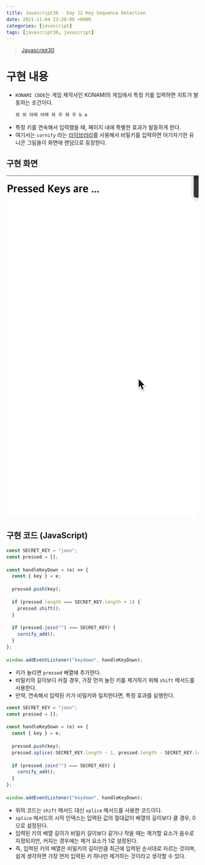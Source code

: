 ```yaml
---
title: Javascript30 - Day 12 Key Sequence Detection
date: 2021-11-04 23:20:00 +0900
categories: [javascript]
tags: [javascript30, javascript]
---
```


> [Javascript30](https://javascript30.com/)

# 구현 내용

- `KONAMI CODE`는 게임 제작사인 KONAMI의 게임에서 특정 키를 입력하면 치트가 발동하는 조건이다.
  ```javascript
  위 위 아래 아래 좌 우 좌 우 b a
  ```
- 특정 키를 연속해서 입력했을 때, 페이지 내에 특별한 효과가 발동하게 한다.
- 여기서는 `cornify` 라는 [라이브러리](https://github.com/Cornify/Cornify)를 사용해서 비밀키를 입력하면 아기자기한 유니콘 그림들이 화면에 랜덤으로 등장한다.

## 구현 화면

![screenshot](/assets/images/2021-11-04-javascript30-day12-key-sequence-detection/screenshot.gif)

## 구현 코드 (JavaScript)

```javascript
const SECRET_KEY = "joon";
const pressed = [];

const handleKeyDown = (e) => {
  const { key } = e;

  pressed.push(key);

  if (pressed.length === SECRET_KEY.length + 1) {
    pressed.shift();
  }

  if (pressed.join("") === SECRET_KEY) {
    cornify_add();
  }
};

window.addEventListener("keydown", handleKeyDown);
```

- 키가 눌리면 `pressed` 배열에 추가한다.
- 비밀키의 길이보다 커질 경우, 가장 먼저 눌린 키를 제거하기 위해 `shift` 메서드를 사용한다.
- 만약, 연속해서 입력된 키가 비밀키와 일치한다면, 특정 효과를 실행한다.

```javascript
const SECRET_KEY = "joon";
const pressed = [];

const handleKeyDown = (e) => {
  const { key } = e;

  pressed.push(key);
  pressed.splice(-SECRET_KEY.length - 1, pressed.length - SECRET_KEY.length);

  if (pressed.join("") === SECRET_KEY) {
    cornify_add();
  }
};

window.addEventListener("keydown", handleKeyDown);
```

- 위의 코드는 `shift` 메서드 대신 `splice` 메서드를 사용한 코드이다.
- `splice` 메서드의 시작 인덱스는 입력된 값의 절대값이 배열의 길이보다 클 경우, 0으로 설정된다.
- 입력된 키의 배열 길이가 비밀키 길이보다 같거나 작을 때는 제거할 요소가 음수로 지정되지만, 커지는 경우에는 제거 요소가 1로 설정된다.
- 즉, 입력된 키의 배열은 비밀키의 길이만큼 최근에 입력된 순서대로 자르는 것이며, 쉽게 생각하면 가장 먼저 입력된 키 하나만 제거하는 것이라고 생각할 수 있다.
